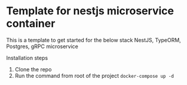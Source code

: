 # Template for nestjs microservice container
This is a template to get started for the below stack
NestJS, TypeORM, Postgres, gRPC microservice

Installation steps
1. Clone the repo
2. Run the command from root of the project ```docker-compose up -d```
